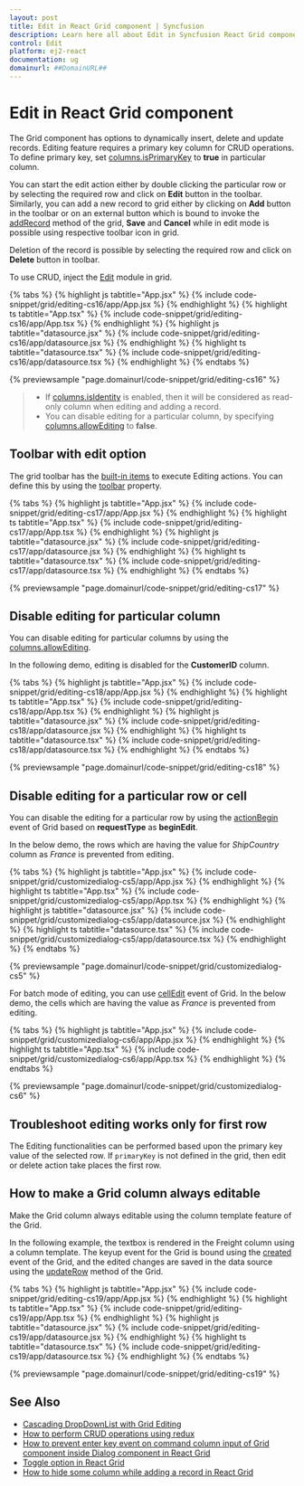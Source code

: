 ```yaml
---
layout: post
title: Edit in React Grid component | Syncfusion
description: Learn here all about Edit in Syncfusion React Grid component of Syncfusion Essential JS 2 and more.
control: Edit 
platform: ej2-react
documentation: ug
domainurl: ##DomainURL##
---
```


# Edit in React Grid component

The Grid component has options to dynamically insert, delete and update records.
Editing feature requires a primary key column for CRUD operations.
To define primary key, set [columns.isPrimaryKey](https://ej2.syncfusion.com/react/documentation/api/grid/column/#isprimarykey) to **true** in particular column.

You can start the edit action either by double clicking the particular row or by selecting the required row and click on **Edit** button in the toolbar. Similarly, you can add a new record to grid either by clicking on **Add** button in the toolbar or on an external button which is bound to invoke the [addRecord](https://ej2.syncfusion.com/react/documentation/api/grid/edit/#addrecord) method of the grid, **Save** and **Cancel** while in edit mode is possible using respective toolbar icon in grid.

Deletion of the record is possible by selecting the required row and click on **Delete** button in toolbar.

To use CRUD, inject the [Edit](https://ej2.syncfusion.com/react/documentation/api/grid/edit/) module in grid.

{% tabs %}
{% highlight js tabtitle="App.jsx" %}
{% include code-snippet/grid/editing-cs16/app/App.jsx %}
{% endhighlight %}
{% highlight ts tabtitle="App.tsx" %}
{% include code-snippet/grid/editing-cs16/app/App.tsx %}
{% endhighlight %}
{% highlight js tabtitle="datasource.jsx" %}
{% include code-snippet/grid/editing-cs16/app/datasource.jsx %}
{% endhighlight %}
{% highlight ts tabtitle="datasource.tsx" %}
{% include code-snippet/grid/editing-cs16/app/datasource.tsx %}
{% endhighlight %}
{% endtabs %}

 {% previewsample "page.domainurl/code-snippet/grid/editing-cs16" %}

> * If [columns.isIdentity](https://ej2.syncfusion.com/react/documentation/api/grid/column/#isidentity) is enabled, then it will be considered as read-only column when editing and adding a record.
> * You can disable editing for a particular column, by specifying [columns.allowEditing](https://ej2.syncfusion.com/react/documentation/api/grid/column/#allowediting) to **false**.

## Toolbar with edit option

The grid toolbar has the [built-in items](../tool-bar#built-in-toolbar-items) to execute Editing actions.
You can define this by using the [toolbar](https://ej2.syncfusion.com/react/documentation/api/grid/#toolbar) property.

{% tabs %}
{% highlight js tabtitle="App.jsx" %}
{% include code-snippet/grid/editing-cs17/app/App.jsx %}
{% endhighlight %}
{% highlight ts tabtitle="App.tsx" %}
{% include code-snippet/grid/editing-cs17/app/App.tsx %}
{% endhighlight %}
{% highlight js tabtitle="datasource.jsx" %}
{% include code-snippet/grid/editing-cs17/app/datasource.jsx %}
{% endhighlight %}
{% highlight ts tabtitle="datasource.tsx" %}
{% include code-snippet/grid/editing-cs17/app/datasource.tsx %}
{% endhighlight %}
{% endtabs %}

 {% previewsample "page.domainurl/code-snippet/grid/editing-cs17" %}

## Disable editing for particular column

You can disable editing for particular columns by using the [columns.allowEditing](https://ej2.syncfusion.com/react/documentation/api/grid/column/#allowediting).

In the following demo, editing is disabled for the **CustomerID** column.

{% tabs %}
{% highlight js tabtitle="App.jsx" %}
{% include code-snippet/grid/editing-cs18/app/App.jsx %}
{% endhighlight %}
{% highlight ts tabtitle="App.tsx" %}
{% include code-snippet/grid/editing-cs18/app/App.tsx %}
{% endhighlight %}
{% highlight js tabtitle="datasource.jsx" %}
{% include code-snippet/grid/editing-cs18/app/datasource.jsx %}
{% endhighlight %}
{% highlight ts tabtitle="datasource.tsx" %}
{% include code-snippet/grid/editing-cs18/app/datasource.tsx %}
{% endhighlight %}
{% endtabs %}

 {% previewsample "page.domainurl/code-snippet/grid/editing-cs18" %}

## Disable editing for a particular row or cell

You can disable the editing for a particular row by using the [actionBegin](https://ej2.syncfusion.com/react/documentation/api/grid/#actionbegin) event of Grid based on **requestType** as **beginEdit**.

In the below demo, the rows which are having the value for *ShipCountry* column as *France* is prevented from editing.

{% tabs %}
{% highlight js tabtitle="App.jsx" %}
{% include code-snippet/grid/customizedialog-cs5/app/App.jsx %}
{% endhighlight %}
{% highlight ts tabtitle="App.tsx" %}
{% include code-snippet/grid/customizedialog-cs5/app/App.tsx %}
{% endhighlight %}
{% highlight js tabtitle="datasource.jsx" %}
{% include code-snippet/grid/customizedialog-cs5/app/datasource.jsx %}
{% endhighlight %}
{% highlight ts tabtitle="datasource.tsx" %}
{% include code-snippet/grid/customizedialog-cs5/app/datasource.tsx %}
{% endhighlight %}
{% endtabs %}

 {% previewsample "page.domainurl/code-snippet/grid/customizedialog-cs5" %}

For batch mode of editing, you can use [cellEdit](https://ej2.syncfusion.com/react/documentation/api/grid/#celledit) event of Grid. In the below demo, the cells which are having the value as *France* is prevented from editing.

{% tabs %}
{% highlight js tabtitle="App.jsx" %}
{% include code-snippet/grid/customizedialog-cs6/app/App.jsx %}
{% endhighlight %}
{% highlight ts tabtitle="App.tsx" %}
{% include code-snippet/grid/customizedialog-cs6/app/App.tsx %}
{% endhighlight %}
{% endtabs %}

 {% previewsample "page.domainurl/code-snippet/grid/customizedialog-cs6" %}

## Troubleshoot editing works only for first row

The Editing functionalities can be performed based upon the primary key value of the selected row.
If `primaryKey` is not defined in the grid, then edit or delete action take places the first row.

## How to make a Grid column always editable

Make the Grid column always editable using the column template feature of the Grid.

In the following example, the textbox is rendered in the Freight column using a column template. The keyup event for the Grid is bound using the [created](https://ej2.syncfusion.com/react/documentation/api/grid/#created) event of the Grid, and the edited changes are saved in the data source using the [updateRow](https://ej2.syncfusion.com/react/documentation/api/grid/#updaterow) method of the Grid.

{% tabs %}
{% highlight js tabtitle="App.jsx" %}
{% include code-snippet/grid/editing-cs19/app/App.jsx %}
{% endhighlight %}
{% highlight ts tabtitle="App.tsx" %}
{% include code-snippet/grid/editing-cs19/app/App.tsx %}
{% endhighlight %}
{% highlight js tabtitle="datasource.jsx" %}
{% include code-snippet/grid/editing-cs19/app/datasource.jsx %}
{% endhighlight %}
{% highlight ts tabtitle="datasource.tsx" %}
{% include code-snippet/grid/editing-cs19/app/datasource.tsx %}
{% endhighlight %}
{% endtabs %}

 {% previewsample "page.domainurl/code-snippet/grid/editing-cs19" %}

## See Also

* [Cascading DropDownList with Grid Editing](../how-to/cascading-drop-down-list-with-grid-editing)
* [How to perform CRUD operations using redux](https://www.syncfusion.com/blogs/post/how-to-perform-crud-operations-in-a-react-data-grid-using-redux-a-complete-guide.aspx)
* [How to prevent enter key event on command column input of Grid component inside Dialog component in React Grid](https://www.syncfusion.com/forums/156066/how-to-prevent-enter-key-event-on-command-column-input-of-grid-component-inside-dialog)
* [Toggle option in React Grid](https://www.syncfusion.com/forums/153345/toggle-option-in-react-grid)
* [How to hide some column while adding a record in React Grid](https://www.syncfusion.com/forums/164395/how-to-hide-some-column-while-adding-a-record-in-react-grid)